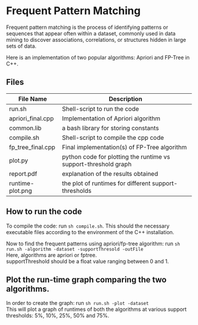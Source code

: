 # Frequent Pattern Matching<br>
Frequent pattern matching is the process of identifying patterns or sequences that appear often within a dataset, commonly used in data mining to discover associations, correlations, or structures hidden in large sets of data.<br>

Here is an implementation of two popular algorithms: Apriori and FP-Tree in C++. <br>

## Files<br>
File Name | Description
--- | ---
run.sh | Shell-script to run the code<br>
apriori_final.cpp  |   Implementation of Apriori algorithm<br>
common.lib        |      a bash library for storing constants<br>
compile.sh       |     Shell-script to compile the cpp code<br>
fp_tree_final.cpp   |    Final implementation(s) of FP-Tree algorithm<br>
plot.py         |       python code for plotting the runtime vs support-threshold graph<br>
report.pdf     |        explanation of the results obtained<br>
runtime-plot.png    |    the plot of runtimes for different support-thresholds<br>

## How to run the code<br>
To compile the code: run `sh compile.sh`. This should the necessary executable files according to the environment of the C++ installation. <br>

Now to find the frequent patterns using apriori/fp-tree algorithm: run `sh run.sh -algorithm -dataset -supportThresold -outFile`<br>
Here, algorithms are apriori or fptree.<br>
supportThreshold should be a float value ranging between 0 and 1.<br>

## Plot the run-time graph comparing the two algorithms.
In order to create the graph: run `sh run.sh -plot -dataset` <br>
This will plot a graph of runtimes of both the algorithms at various support thresholds: 5%, 10%, 25%, 50% and 75%.
